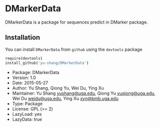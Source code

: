 # DMarkerData

DMarkerData is a package for sequences predict in DMarker package.

## Installation

You can install `DMarkerData` from `github` using the `devtools` package

```coffee
require(devtools)
install_github('yu-shang/DMarkerData')
```

+ Package: DMarkerData
+ Version: 1.0
+ Date: 2015-05-27
+ Author: Yu Shang, Qiong Yu, Wei Du, Ying Xu
+ Maintainer: Yu Shang <yushang@uga.edu>, Qiong Yu <yuqiong@uga.edu>, Wei Du <weidu@uga.edu>, Ying Xu <xyn@bmb.uga.edu>
+ Type: Package
+ License: GPL (>= 2)
+ LazyLoad: yes
+ LazyData: true
